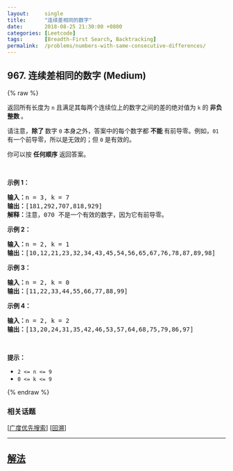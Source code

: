 ```yaml
---
layout:     single
title:      "连续差相同的数字"
date:       2018-08-25 21:30:00 +0800
categories: [Leetcode]
tags:       [Breadth-First Search, Backtracking]
permalink:  /problems/numbers-with-same-consecutive-differences/
---
```


## 967. 连续差相同的数字 (Medium)

{% raw %}

<p>返回所有长度为 <code>n</code> 且满足其每两个连续位上的数字之间的差的绝对值为 <code>k</code> 的<strong> 非负整数 </strong>。</p>

<p>请注意，<strong>除了 </strong>数字 <code>0</code> 本身之外，答案中的每个数字都 <strong>不能 </strong>有前导零。例如，<code>01</code> 有一个前导零，所以是无效的；但 <code>0</code> 是有效的。</p>

<p>你可以按 <strong>任何顺序</strong> 返回答案。</p>

<p> </p>

<p><strong>示例 1：</strong></p>

<pre>
<strong>输入：</strong>n = 3, k = 7
<strong>输出：</strong>[181,292,707,818,929]
<strong>解释：</strong>注意，070 不是一个有效的数字，因为它有前导零。
</pre>

<p><strong>示例 2：</strong></p>

<pre>
<strong>输入：</strong>n = 2, k = 1
<strong>输出：</strong>[10,12,21,23,32,34,43,45,54,56,65,67,76,78,87,89,98]</pre>

<p><strong>示例 3：</strong></p>

<pre>
<strong>输入：</strong>n = 2, k = 0
<strong>输出：</strong>[11,22,33,44,55,66,77,88,99]
</pre>

<p><strong>示例 4：</strong></p>

<pre>
<strong>输入：</strong>n = 2, k = 2
<strong>输出：</strong>[13,20,24,31,35,42,46,53,57,64,68,75,79,86,97]
</pre>

<p> </p>

<p><strong>提示：</strong></p>

<ul>
	<li><code>2 <= n <= 9</code></li>
	<li><code>0 <= k <= 9</code></li>
</ul>

{% endraw %}

### 相关话题
  [[广度优先搜索](https://github.com/awesee/leetcode/tree/main/tag/breadth-first-search/README.md)]
  [[回溯](https://github.com/awesee/leetcode/tree/main/tag/backtracking/README.md)]

---

## [解法](https://github.com/awesee/leetcode/tree/main/problems/numbers-with-same-consecutive-differences)
